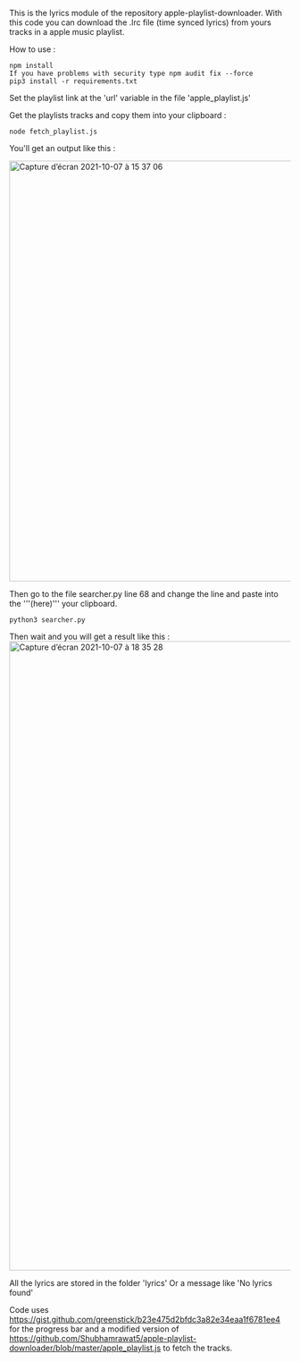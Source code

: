 This is the lyrics module of the repository apple-playlist-downloader.
With this code you can download the .lrc file (time synced lyrics) from yours tracks in a apple music playlist.

How to use :

```
npm install
If you have problems with security type npm audit fix --force
pip3 install -r requirements.txt
```
Set the playlist link at the 'url' variable in the file 'apple_playlist.js'

Get the playlists tracks and copy them into your clipboard :

```
node fetch_playlist.js
```
You'll get an output like this :


<img width="752" alt="Capture d’écran 2021-10-07 à 15 37 06" src="https://user-images.githubusercontent.com/44288655/136427167-f6ca4fd4-beca-41dd-b17f-2db16cadd75a.png">


Then go to the file searcher.py line 68 and change the line and paste into the '''(here)''' your clipboard.
```
python3 searcher.py
```
Then wait and you will get a result like this :
<img width="1125" alt="Capture d’écran 2021-10-07 à 18 35 28" src="https://user-images.githubusercontent.com/44288655/136427185-aba0dbe3-86db-4d28-ba6f-1520b6364058.png">

All the lyrics are stored in the folder 'lyrics'
Or a message like 'No lyrics found'



Code uses https://gist.github.com/greenstick/b23e475d2bfdc3a82e34eaa1f6781ee4 for the progress bar and a modified version of https://github.com/Shubhamrawat5/apple-playlist-downloader/blob/master/apple_playlist.js to fetch the tracks.
